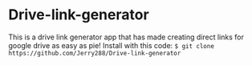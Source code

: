 # Drive-link-generator
This is a drive link generator app that has made creating direct links for google drive as easy as pie!
Install with this code:
``` $ git clone https://github.com/Jerry288/Drive-link-generator ```

